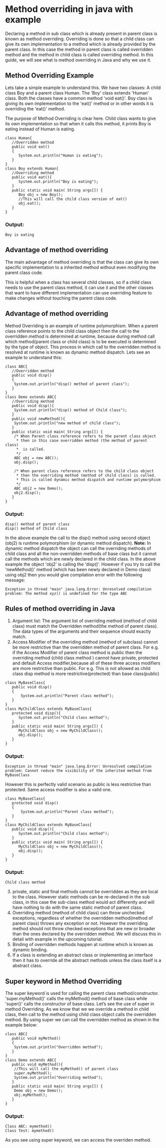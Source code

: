 # **Method overriding in java with example**

Declaring a method in sub class which is already present in parent class is known as method overriding. Overriding is done so that a child class can give its own implementation to a method which is already provided by the parent class. In this case the method in parent class is called overridden method and the method in child class is called overriding method. In this guide, we will see what is method overriding in Java and why we use it.

## **Method Overriding Example**

Lets take a simple example to understand this. We have two classes: A child class Boy and a parent class Human. The 'Boy' class extends 'Human' class. Both the classes have a common method 'void eat()'. Boy class is giving its own implementation to the 'eat()' method or in other words it is overriding the 'eat()' method.

The purpose of Method Overriding is clear here. Child class wants to give its own implementation so that when it calls this method, it prints Boy is eating instead of Human is eating.
```
class Human{
   //Overridden method
   public void eat()
   {
      System.out.println("Human is eating");
   }
}
class Boy extends Human{
   //Overriding method
   public void eat(){
      System.out.println("Boy is eating");
   }
   public static void main( String args[]) {
      Boy obj = new Boy();
      //This will call the child class version of eat()
      obj.eat();
   }
}
```
### **Output:**
```
Boy is eating
```

## **Advantage of method overriding**

The main advantage of method overriding is that the class can give its own specific implementation to a inherited method without even modifying the parent class code.

This is helpful when a class has several child classes, so if a child class needs to use the parent class method, it can use it and the other classes that want to have different implementation can use overriding feature to make changes without touching the parent class code.

## **Advantage of method overriding**

Method Overriding is an example of runtime polymorphism. When a parent class reference points to the child class object then the call to the overridden method is determined at runtime, because during method call which method(parent class or child class) is to be executed is determined by the type of object. This process in which call to the overridden method is resolved at runtime is known as dynamic method dispatch. Lets see an example to understand this:
```
class ABC{
   //Overridden method
   public void disp()
   {
	System.out.println("disp() method of parent class");
   }	   
}
class Demo extends ABC{
   //Overriding method
   public void disp(){
	System.out.println("disp() method of Child class");
   }
   public void newMethod(){
	System.out.println("new method of child class");
   }
   public static void main( String args[]) {
	/* When Parent class reference refers to the parent class object
	 * then in this case overridden method (the method of parent class)
	 *  is called.
	 */
	ABC obj = new ABC();
	obj.disp();

	/* When parent class reference refers to the child class object
	 * then the overriding method (method of child class) is called.
	 * This is called dynamic method dispatch and runtime polymorphism
	 */
	ABC obj2 = new Demo();
	obj2.disp();
   }
}
```
### **Output:**
```
disp() method of parent class
disp() method of Child class
```
In the above example the call to the disp() method using second object (obj2) is runtime polymorphism (or dynamic method dispatch).
**Note:** In dynamic method dispatch the object can call the overriding methods of child class and all the non-overridden methods of base class but it cannot call the methods which are newly declared in the child class. In the above example the object 'obj2' is calling the 'disp()'. However if you try to call the 'newMethod()' method (which has been newly declared in Demo class) using obj2 then you would give compilation error with the following message:
```
Exception in thread "main" java.lang.Error: Unresolved compilation 
problem: The method xyz() is undefined for the type ABC
```

## **Rules of method overriding in Java**
1. Argument list: The argument list of overriding method (method of child class) must match the Overridden method(the method of parent class). The data types of the arguments and their sequence should exactly match.
2. Access Modifier of the overriding method (method of subclass) cannot be more restrictive than the overridden method of parent class. For e.g. if the Access Modifier of parent class method is public then the overriding method (child class method ) cannot have private, protected and default Access modifier,because all of these three access modifiers are more restrictive than public.
For e.g. This is not allowed as child class disp method is more restrictive(protected) than base class(public)
```
class MyBaseClass{
   public void disp()
   {
       System.out.println("Parent class method");
   }
}
class MyChildClass extends MyBaseClass{
   protected void disp(){
      System.out.println("Child class method");
   }
   public static void main( String args[]) {
      MyChildClass obj = new MyChildClass();
      obj.disp();
   }
}
```
### **Output:**
```
Exception in thread "main" java.lang.Error: Unresolved compilation 
problem: Cannot reduce the visibility of the inherited method from MyBaseClass
```
However this is perfectly valid scenario as public is less restrictive than protected. Same access modifier is also a valid one.
```
class MyBaseClass{
   protected void disp()
   {
       System.out.println("Parent class method");
   }
}
class MyChildClass extends MyBaseClass{
   public void disp(){
      System.out.println("Child class method");
   }
   public static void main( String args[]) {
      MyChildClass obj = new MyChildClass();
      obj.disp();
   }
}
```
### **Output:**
```
Child class method
```
3. private, static and final methods cannot be overridden as they are local to the class. However static methods can be re-declared in the sub class, in this case the sub-class method would act differently and will have nothing to do with the same static method of parent class.
4. Overriding method (method of child class) can throw unchecked exceptions, regardless of whether the overridden method(method of parent class) throws any exception or not. However the overriding method should not throw checked exceptions that are new or broader than the ones declared by the overridden method. We will discuss this in detail with example in the upcoming tutorial.
5. Binding of overridden methods happen at runtime which is known as dynamic binding.
6. If a class is extending an abstract class or implementing an interface then it has to override all the abstract methods unless the class itself is a abstract class.

## **Super keyword in Method Overriding**

The super keyword is used for calling the parent class method/constructor. 'super.myMethod()' calls the myMethod() method of base class while 'super()' calls the constructor of base class. Let’s see the use of super in method Overriding.
As we know that we we override a method in child class, then call to the method using child class object calls the overridden method. By using super we can call the overridden method as shown in the example below:
```
class ABC{
   public void myMethod()
   {
	System.out.println("Overridden method");
   }	   
}
class Demo extends ABC{
   public void myMethod(){
	//This will call the myMethod() of parent class
	super.myMethod();
	System.out.println("Overriding method");
   }
   public static void main( String args[]) {
	Demo obj = new Demo();
	obj.myMethod();
   }
}
```
### **Output:**
```
Class ABC: mymethod()
Class Test: mymethod()
```
As you see using super keyword, we can access the overriden method.

